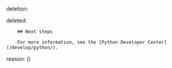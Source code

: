 deletion:

deleted:

		## Next steps
		
		For more information, see the [Python Developer Center](/develop/python/).

reason: ()

